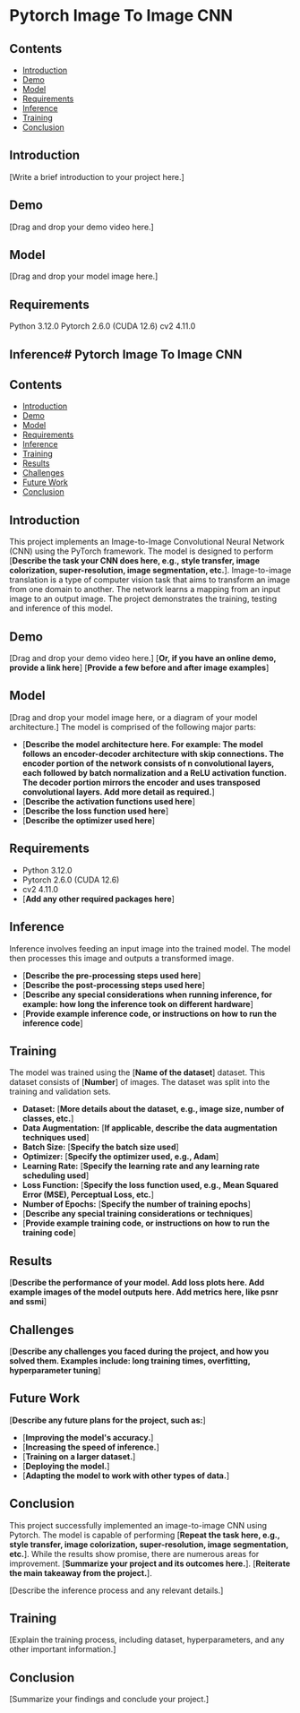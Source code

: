 # Pytorch Image To Image CNN

## Contents

* [Introduction](#introduction)
* [Demo](#demo)
* [Model](#model)
* [Requirements](#model)
* [Inference](#inference)
* [Training](#training)
* [Conclusion](#conclusion)

## Introduction

[Write a brief introduction to your project here.]

## Demo

[Drag and drop your demo video here.]

## Model

[Drag and drop your model image here.]

## Requirements

Python 3.12.0
Pytorch 2.6.0  (CUDA 12.6)
cv2 4.11.0

## Inference# Pytorch Image To Image CNN

## Contents

*   [Introduction](#introduction)
*   [Demo](#demo)
*   [Model](#model)
*   [Requirements](#requirements)
*   [Inference](#inference)
*   [Training](#training)
*   [Results](#results)
*   [Challenges](#challenges)
*   [Future Work](#future-work)
*   [Conclusion](#conclusion)

## Introduction

This project implements an Image-to-Image Convolutional Neural Network (CNN) using the PyTorch framework. The model is designed to perform [**Describe the task your CNN does here, e.g., style transfer, image colorization, super-resolution, image segmentation, etc.**]. Image-to-image translation is a type of computer vision task that aims to transform an image from one domain to another. The network learns a mapping from an input image to an output image. The project demonstrates the training, testing and inference of this model.

## Demo

[Drag and drop your demo video here.]
[**Or, if you have an online demo, provide a link here**]
[**Provide a few before and after image examples**]

## Model

[Drag and drop your model image here, or a diagram of your model architecture.]
The model is comprised of the following major parts:
* [**Describe the model architecture here. For example: The model follows an encoder-decoder architecture with skip connections. The encoder portion of the network consists of n convolutional layers, each followed by batch normalization and a ReLU activation function. The decoder portion mirrors the encoder and uses transposed convolutional layers. Add more detail as required.**]
* [**Describe the activation functions used here**]
* [**Describe the loss function used here**]
* [**Describe the optimizer used here**]

## Requirements

*   Python 3.12.0
*   Pytorch 2.6.0 (CUDA 12.6)
*   cv2 4.11.0
*   [**Add any other required packages here**]

## Inference

Inference involves feeding an input image into the trained model. The model then processes this image and outputs a transformed image.
* [**Describe the pre-processing steps used here**]
* [**Describe the post-processing steps used here**]
* [**Describe any special considerations when running inference, for example: how long the inference took on different hardware**]
* [**Provide example inference code, or instructions on how to run the inference code**]

## Training

The model was trained using the [**Name of the dataset**] dataset. This dataset consists of [**Number**] of images. The dataset was split into the training and validation sets.
*   **Dataset:** [**More details about the dataset, e.g., image size, number of classes, etc.**]
*   **Data Augmentation:** [**If applicable, describe the data augmentation techniques used**]
*   **Batch Size:** [**Specify the batch size used**]
*   **Optimizer:** [**Specify the optimizer used, e.g., Adam**]
*   **Learning Rate:** [**Specify the learning rate and any learning rate scheduling used**]
*   **Loss Function:** [**Specify the loss function used, e.g., Mean Squared Error (MSE), Perceptual Loss, etc.**]
*   **Number of Epochs:** [**Specify the number of training epochs**]
*   [**Describe any special training considerations or techniques**]
* [**Provide example training code, or instructions on how to run the training code**]

## Results

[**Describe the performance of your model. Add loss plots here. Add example images of the model outputs here. Add metrics here, like psnr and ssmi**]

## Challenges

[**Describe any challenges you faced during the project, and how you solved them. Examples include: long training times, overfitting, hyperparameter tuning**]

## Future Work

[**Describe any future plans for the project, such as:**]
*   [**Improving the model's accuracy.**]
*   [**Increasing the speed of inference.**]
*   [**Training on a larger dataset.**]
*   [**Deploying the model.**]
* [**Adapting the model to work with other types of data.**]

## Conclusion

This project successfully implemented an image-to-image CNN using Pytorch. The model is capable of performing [**Repeat the task here, e.g., style transfer, image colorization, super-resolution, image segmentation, etc.**]. While the results show promise, there are numerous areas for improvement. [**Summarize your project and its outcomes here.**]. [**Reiterate the main takeaway from the project.**].



[Describe the inference process and any relevant details.]

## Training

[Explain the training process, including dataset, hyperparameters, and any other important information.]

## Conclusion

[Summarize your findings and conclude your project.]